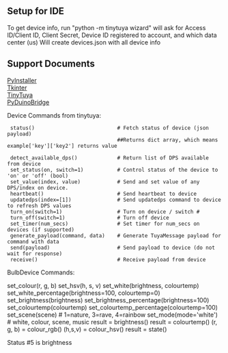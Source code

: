 <h2>Setup for IDE</h2>
To get device info, run "python -m tinytuya wizard"
	will ask for Access ID/Client ID, Client Secret, Device ID registered to account, and which data center (us)
	Will create devices.json with all device info


<h2>Support Documents</h2>

[PyInstaller](https://pyinstaller.org/en/stable/)<br>
[Tkinter](https://tkdocs.com/shipman/)<br>
[TinyTuya](https://pythonrepo.com/repo/jasonacox-tinytuya-python-networking-programming)<br>
[PyDuinoBridge](https://www.arduino.cc/reference/en/libraries/pyduinobridge/)<br>

Device Commands from tinytuya:

	 status()                           # Fetch status of device (json payload)
	                                    ##Returns dict array, which means example['key']['key2'] returns value

	 detect_available_dps()             # Return list of DPS available from device
	 set_status(on, switch=1)           # Control status of the device to 'on' or 'off' (bool)
	 set_value(index, value)            # Send and set value of any DPS/index on device.
	 heartbeat()                        # Send heartbeat to device
	 updatedps(index=[1])               # Send updatedps command to device to refresh DPS values
	 turn_on(switch=1)                  # Turn on device / switch #
	 turn_off(switch=1)                 # Turn off device
	 set_timer(num_secs)                # Set timer for num_secs on devices (if supported)
	 generate_payload(command, data)    # Generate TuyaMessage payload for command with data
	 send(payload)                      # Send payload to device (do not wait for response)
	 receive()                          # Receive payload from device

BulbDevice Commands:

   set_colour(r, g, b)
   set_hsv(h, s, v)
   set_white(brightness, colourtemp)
   set_white_percentage(brightness=100, colourtemp=0)
   set_brightness(brightness)
   set_brightness_percentage(brightness=100)
   set_colourtemp(colourtemp)
   set_colourtemp_percentage(colourtemp=100)
   set_scene(scene)            # 1=nature, 3=rave, 4=rainbow
   set_mode(mode='white')       # white, colour, scene, music
   result = brightness()
   result = colourtemp()
   (r, g, b) = colour_rgb()
   (h,s,v) = colour_hsv()
   result = state()

 Status #5 is brightness
